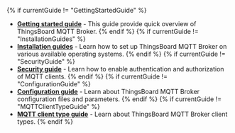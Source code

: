 {% if currentGuide != "GettingStartedGuide" %}
- [**Getting started guide**](/docs/mqtt-broker/getting-started/) - This guide provide quick overview of ThingsBoard MQTT Broker.
{% endif %}
{% if currentGuide != "InstallationGuides" %}
- [**Installation guides**](/docs/mqtt-broker/install/installation-options/) - Learn how to set up ThingsBoard MQTT Broker on various available operating systems.
{% endif %}
{% if currentGuide != "SecurityGuide" %}
- [**Security guide**](/docs/mqtt-broker/security/) - Learn how to enable authentication and authorization of MQTT clients.
{% endif %}
{% if currentGuide != "ConfigurationGuide" %}
- [**Configuration guide**](/docs/mqtt-broker/install/config/) - Learn about ThingsBoard MQTT Broker configuration files and parameters.
{% endif %}
{% if currentGuide != "MQTTClientTypeGuide" %}
- [**MQTT client type guide**](/docs/mqtt-broker/user-guide/mqtt-client-type/) - Learn about ThingsBoard MQTT Broker client types.
{% endif %}